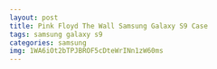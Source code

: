 ```yaml
---
layout: post
title: Pink Floyd The Wall Samsung Galaxy S9 Case
tags: samsung galaxy s9
categories: samsung
img: 1WA6iOt2bTPJBROF5cDteWrINn1zW60ms
---
```


